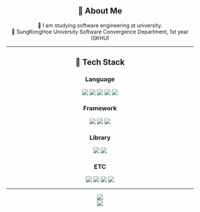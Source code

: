 <h2 align="center">👀 About Me</h2>

<p align="center">
🙋 I am studying software engineering at university.<br/>
🏫 SungKongHoe University Software Convergence Department, 1st year (SKHU)
</p>

---

<h2 align="center">🧱 Tech Stack</h2>

<h3 align="center">Language</h3>

<p align="center">
  <img src="https://img.shields.io/badge/JavaScript-F7DF1E?style=flat-square&logo=JavaScript&logoColor=white"/>
  <img src="https://img.shields.io/badge/Node.js-5FA04E?style=flat-square&logo=nodedotjs&logoColor=white"/>
  <img src="https://img.shields.io/badge/TypeScript-3178C6?style=flat-square&logo=typescript&logoColor=white"/>
  <img src="https://img.shields.io/badge/C++-00599C?style=flat-square&logo=cplusplus&logoColor=white"/>
  <img src="https://img.shields.io/badge/Java-7F52FF?style=flat-square&logo=kotlin&logoColor=white"/>
</p>

<h3 align="center">Framework</h3>

<p align="center">
  <img src="https://img.shields.io/badge/NestJS-E0234E?style=flat-square&logo=nestjs&logoColor=white"/>
  <img src="https://img.shields.io/badge/Express-000000?style=flat-square&logo=express&logoColor=white"/>
  <img src="https://img.shields.io/badge/spring-6DB33F?style=flat-square&logo=spring&logoColor=white"/>
</p>

<h3 align="center">Library</h3>

<p align="center">
  <img src="https://img.shields.io/badge/Typeorm-FE0803?style=flat-square&logo=typeorm&logoColor=white"/>
  <img src="https://img.shields.io/badge/Socket.IO-010101?style=flat-square&logo=socketdotio&logoColor=white"/>
</p>

<h3 align="center">ETC</h3>

<p align="center">
  <img src="https://img.shields.io/badge/AWS-232F3E?style=flat-square&logo=amazonwebservices&logoColor=white"/>
  <img src="https://img.shields.io/badge/MySQL-4479A1?style=flat-square&logo=MySQL&logoColor=white"/>
  <img src="https://img.shields.io/badge/Docker-2496ED?style=flat-square&logo=docker&logoColor=white"/>
  <img src="https://img.shields.io/badge/Notion-000000?style=flat-square&logo=notion&logoColor=white"/>
</p>

---

<p align="center">
  <img src="https://github-readme-stats.vercel.app/api?username=JeongHyck06" /><br/>
  <img src="https://github-readme-stats.vercel.app/api/top-langs/?username=JeongHyck06" /><br/>
</p>
